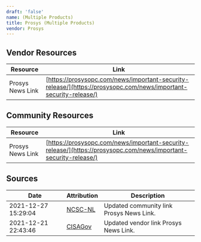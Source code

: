 ```yaml
---
draft: 'false'
name: (Multiple Products)
title: Prosys (Multiple Products)
vendor: Prosys
---
```


## Vendor Resources
| Resource | Link |
| --- | --- |
| Prosys News Link | [https://prosysopc.com/news/important-security-release/](https://prosysopc.com/news/important-security-release/) |

## Community Resources
| Resource | Link |
| --- | --- |
| Prosys News Link | [https://prosysopc.com/news/important-security-release/](https://prosysopc.com/news/important-security-release/) |


## Sources
| Date | Attribution | Description |
| --- | --- | --- |
| 2021-12-27 15:29:04 | [NCSC-NL](https://github.com/NCSC-NL/log4shell/blob/main/software/README.md) | Updated community link Prosys News Link.  |
| 2021-12-21 22:43:46 | [CISAGov](https://raw.githubusercontent.com/cisagov/log4j-affected-db/develop/README.md) | Updated vendor link Prosys News Link.  |
